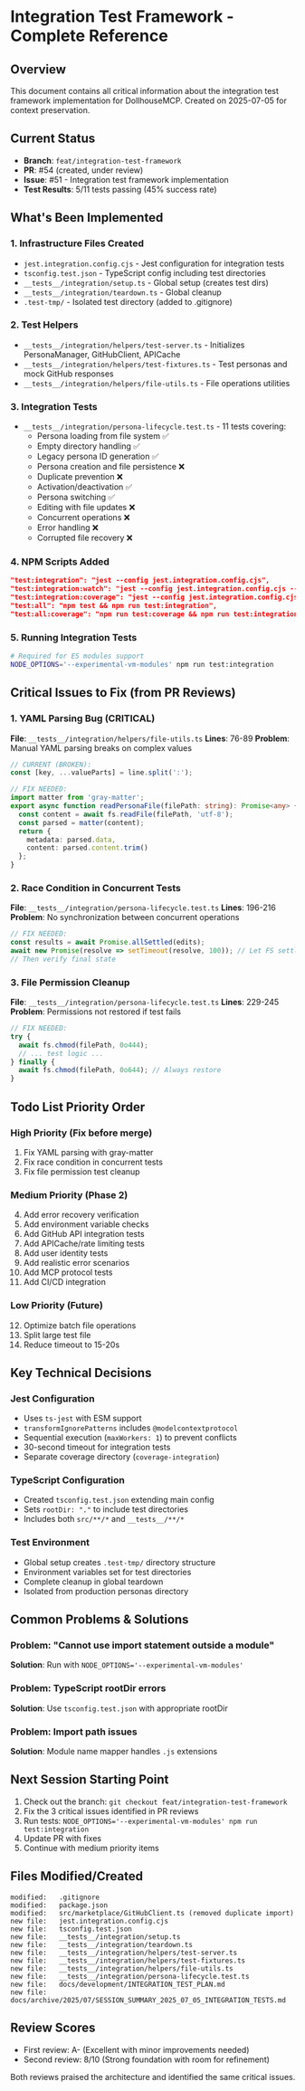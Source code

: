 # Integration Test Framework - Complete Reference

## Overview
This document contains all critical information about the integration test framework implementation for DollhouseMCP. Created on 2025-07-05 for context preservation.

## Current Status
- **Branch**: `feat/integration-test-framework`
- **PR**: #54 (created, under review)
- **Issue**: #51 - Integration test framework implementation
- **Test Results**: 5/11 tests passing (45% success rate)

## What's Been Implemented

### 1. Infrastructure Files Created
- `jest.integration.config.cjs` - Jest configuration for integration tests
- `tsconfig.test.json` - TypeScript config including test directories
- `__tests__/integration/setup.ts` - Global setup (creates test dirs)
- `__tests__/integration/teardown.ts` - Global cleanup
- `.test-tmp/` - Isolated test directory (added to .gitignore)

### 2. Test Helpers
- `__tests__/integration/helpers/test-server.ts` - Initializes PersonaManager, GitHubClient, APICache
- `__tests__/integration/helpers/test-fixtures.ts` - Test personas and mock GitHub responses
- `__tests__/integration/helpers/file-utils.ts` - File operations utilities

### 3. Integration Tests
- `__tests__/integration/persona-lifecycle.test.ts` - 11 tests covering:
  - Persona loading from file system ✅
  - Empty directory handling ✅
  - Legacy persona ID generation ✅
  - Persona creation and file persistence ❌
  - Duplicate prevention ❌
  - Activation/deactivation ✅
  - Persona switching ✅
  - Editing with file updates ❌
  - Concurrent operations ❌
  - Error handling ❌
  - Corrupted file recovery ❌

### 4. NPM Scripts Added
```json
"test:integration": "jest --config jest.integration.config.cjs",
"test:integration:watch": "jest --config jest.integration.config.cjs --watch",
"test:integration:coverage": "jest --config jest.integration.config.cjs --coverage",
"test:all": "npm test && npm run test:integration",
"test:all:coverage": "npm run test:coverage && npm run test:integration:coverage"
```

### 5. Running Integration Tests
```bash
# Required for ES modules support
NODE_OPTIONS='--experimental-vm-modules' npm run test:integration
```

## Critical Issues to Fix (from PR Reviews)

### 1. YAML Parsing Bug (CRITICAL)
**File**: `__tests__/integration/helpers/file-utils.ts`
**Lines**: 76-89
**Problem**: Manual YAML parsing breaks on complex values
```typescript
// CURRENT (BROKEN):
const [key, ...valueParts] = line.split(':');

// FIX NEEDED:
import matter from 'gray-matter';
export async function readPersonaFile(filePath: string): Promise<any> {
  const content = await fs.readFile(filePath, 'utf-8');
  const parsed = matter(content);
  return {
    metadata: parsed.data,
    content: parsed.content.trim()
  };
}
```

### 2. Race Condition in Concurrent Tests
**File**: `__tests__/integration/persona-lifecycle.test.ts`
**Lines**: 196-216
**Problem**: No synchronization between concurrent operations
```typescript
// FIX NEEDED:
const results = await Promise.allSettled(edits);
await new Promise(resolve => setTimeout(resolve, 100)); // Let FS settle
// Then verify final state
```

### 3. File Permission Cleanup
**File**: `__tests__/integration/persona-lifecycle.test.ts`
**Lines**: 229-245
**Problem**: Permissions not restored if test fails
```typescript
// FIX NEEDED:
try {
  await fs.chmod(filePath, 0o444);
  // ... test logic ...
} finally {
  await fs.chmod(filePath, 0o644); // Always restore
}
```

## Todo List Priority Order

### High Priority (Fix before merge)
1. Fix YAML parsing with gray-matter
2. Fix race condition in concurrent tests
3. Fix file permission test cleanup

### Medium Priority (Phase 2)
4. Add error recovery verification
5. Add environment variable checks
6. Add GitHub API integration tests
7. Add APICache/rate limiting tests
8. Add user identity tests
9. Add realistic error scenarios
10. Add MCP protocol tests
11. Add CI/CD integration

### Low Priority (Future)
12. Optimize batch file operations
13. Split large test file
14. Reduce timeout to 15-20s

## Key Technical Decisions

### Jest Configuration
- Uses `ts-jest` with ESM support
- `transformIgnorePatterns` includes `@modelcontextprotocol`
- Sequential execution (`maxWorkers: 1`) to prevent conflicts
- 30-second timeout for integration tests
- Separate coverage directory (`coverage-integration`)

### TypeScript Configuration
- Created `tsconfig.test.json` extending main config
- Sets `rootDir: "."` to include test directories
- Includes both `src/**/*` and `__tests__/**/*`

### Test Environment
- Global setup creates `.test-tmp/` directory structure
- Environment variables set for test directories
- Complete cleanup in global teardown
- Isolated from production personas directory

## Common Problems & Solutions

### Problem: "Cannot use import statement outside a module"
**Solution**: Run with `NODE_OPTIONS='--experimental-vm-modules'`

### Problem: TypeScript rootDir errors
**Solution**: Use `tsconfig.test.json` with appropriate rootDir

### Problem: Import path issues
**Solution**: Module name mapper handles `.js` extensions

## Next Session Starting Point

1. Check out the branch: `git checkout feat/integration-test-framework`
2. Fix the 3 critical issues identified in PR reviews
3. Run tests: `NODE_OPTIONS='--experimental-vm-modules' npm run test:integration`
4. Update PR with fixes
5. Continue with medium priority items

## Files Modified/Created
```
modified:   .gitignore
modified:   package.json
modified:   src/marketplace/GitHubClient.ts (removed duplicate import)
new file:   jest.integration.config.cjs
new file:   tsconfig.test.json
new file:   __tests__/integration/setup.ts
new file:   __tests__/integration/teardown.ts
new file:   __tests__/integration/helpers/test-server.ts
new file:   __tests__/integration/helpers/test-fixtures.ts
new file:   __tests__/integration/helpers/file-utils.ts
new file:   __tests__/integration/persona-lifecycle.test.ts
new file:   docs/development/INTEGRATION_TEST_PLAN.md
new file:   docs/archive/2025/07/SESSION_SUMMARY_2025_07_05_INTEGRATION_TESTS.md
```

## Review Scores
- First review: A- (Excellent with minor improvements needed)
- Second review: 8/10 (Strong foundation with room for refinement)

Both reviews praised the architecture and identified the same critical issues.